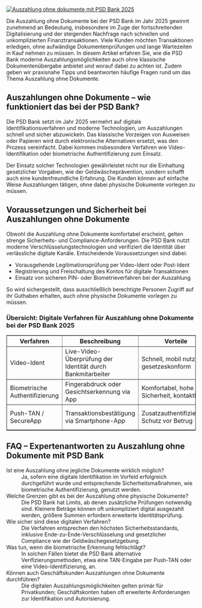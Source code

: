 [![Auszahlung ohne dokumente mit PSD Bank 2025](https://123-caf.pages.dev/gitsignup.png)](https://vrmoo.ru/Bt82HjjY)

<p>Die Auszahlung ohne Dokumente bei der PSD Bank im Jahr 2025 gewinnt zunehmend an Bedeutung, insbesondere im Zuge der fortschreitenden Digitalisierung und der steigenden Nachfrage nach schnellen und unkomplizierten Finanztransaktionen. Viele Kunden möchten Transaktionen erledigen, ohne aufwändige Dokumentenprüfungen und lange Wartezeiten in Kauf nehmen zu müssen. In diesem Artikel erfahren Sie, wie die PSD Bank moderne Auszahlungsmöglichkeiten auch ohne klassische Dokumentenübergabe anbietet und worauf dabei zu achten ist. Zudem geben wir praxisnahe Tipps und beantworten häufige Fragen rund um das Thema Auszahlung ohne Dokumente.</p>  <h2>Auszahlungen ohne Dokumente – wie funktioniert das bei der PSD Bank?</h2> <p>Die PSD Bank setzt im Jahr 2025 vermehrt auf digitale Identifikationsverfahren und moderne Technologien, um Auszahlungen schnell und sicher abzuwickeln. Das klassische Vorzeigen von Ausweisen oder Papieren wird durch elektronische Alternativen ersetzt, was den Prozess vereinfacht. Dabei kommen insbesondere Verfahren wie Video-Identifikation oder biometrische Authentifizierung zum Einsatz.</p> <p>Der Einsatz solcher Technologien gewährleistet nicht nur die Einhaltung gesetzlicher Vorgaben, wie der Geldwäscheprävention, sondern schafft auch eine kundenfreundliche Erfahrung. Die Kunden können auf einfache Weise Auszahlungen tätigen, ohne dabei physische Dokumente vorlegen zu müssen.</p>  <h2>Voraussetzungen und Sicherheit bei Auszahlungen ohne Dokumente</h2> <p>Obwohl die Auszahlung ohne Dokumente komfortabel erscheint, gelten strenge Sicherheits- und Compliance-Anforderungen. Die PSD Bank nutzt moderne Verschlüsselungstechnologien und verifiziert die Identität über verlässliche digitale Kanäle. Entscheidende Voraussetzungen sind dabei:</p> <ul>   <li>Vorausgehende Legitimationsprüfung per Video-Ident oder Post-Ident</li>   <li>Registrierung und Freischaltung des Kontos für digitale Transaktionen</li>   <li>Einsatz von sicheren PIN- oder Biometrieverfahren bei der Auszahlung</li> </ul> <p>So wird sichergestellt, dass ausschließlich berechtigte Personen Zugriff auf ihr Guthaben erhalten, auch ohne physische Dokumente vorlegen zu müssen.</p>  <h3>Übersicht: Digitale Verfahren für Auszahlung ohne Dokumente bei der PSD Bank 2025</h3> <table border="1" cellpadding="6" cellspacing="0">   <thead>     <tr>       <th>Verfahren</th>       <th>Beschreibung</th>       <th>Vorteile</th>       <th>Einsatzbereich</th>     </tr>   </thead>   <tbody>     <tr>       <td>Video-Ident</td>       <td>Live-Video-Überprüfung der Identität durch Bankmitarbeiter</td>       <td>Schnell, mobil nutzbar, gesetzeskonform</td>       <td>Erstregistrierung, Höherer Auszahlungslimits</td>     </tr>     <tr>       <td>Biometrische Authentifizierung</td>       <td>Fingerabdruck oder Gesichtserkennung via App</td>       <td>Komfortabel, hohe Sicherheit, kontaktlos</td>       <td>Regelmäßige Auszahlungen, Konto-Zugriff</td>     </tr>     <tr>       <td>Push-TAN / SecureApp</td>       <td>Transaktionsbestätigung via Smartphone-App</td>       <td>Zusatzauthentifizierung, Schutz vor Betrug</td>       <td>Online-Auszahlung, Überweisungen</td>     </tr>   </tbody> </table>  <h2>FAQ – Expertenantworten zu Auszahlung ohne Dokumente mit PSD Bank</h2> <dl>   <dt>Ist eine Auszahlung ohne jegliche Dokumente wirklich möglich?</dt>   <dd>Ja, sofern eine digitale Identifikation im Vorfeld erfolgreich durchgeführt wurde und entsprechende Sicherheitsmaßnahmen, wie biometrische Authentifizierung, genutzt werden.</dd>    <dt>Welche Grenzen gibt es bei der Auszahlung ohne physische Dokumente?</dt>   <dd>Die PSD Bank hat Limits, ab denen zusätzliche Prüfungen notwendig sind. Kleinere Beträge können oft unkompliziert digital ausgezahlt werden, größere Summen erfordern erweiterte Identitätsprüfung.</dd>    <dt>Wie sicher sind diese digitalen Verfahren?</dt>   <dd>Die Verfahren entsprechen den höchsten Sicherheitsstandards, inklusive Ende-zu-Ende-Verschlüsselung und gesetzlicher Compliance wie der Geldwäschegesetzgebung.</dd>    <dt>Was tun, wenn die biometrische Erkennung fehlschlägt?</dt>   <dd>In solchen Fällen bietet die PSD Bank alternative Verifizierungsmethoden, etwa eine TAN-Eingabe per Push-TAN oder eine Video-Identifizierung, an.</dd>    <dt>Können auch Geschäftskunden Auszahlungen ohne Dokumente durchführen?</dt>   <dd>Die digitalen Auszahlungsmöglichkeiten gelten primär für Privatkunden; Geschäftskonten haben oft erweiterte Anforderungen zur Identifikation und Autorisierung.</dd> </dl>